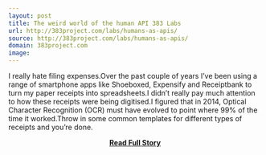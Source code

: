 ```yaml
---
layout: post
title: The weird world of the human API 383 Labs
url: http://383project.com/labs/humans-as-apis/
source: http://383project.com/labs/humans-as-apis/
domain: 383project.com
image: 
---
```


<p>I really hate filing expenses.Over the past couple of years I’ve been using a range of smartphone apps like Shoeboxed, Expensify and Receiptbank to turn my paper receipts into spreadsheets.I didn’t really pay much attention to how these receipts were being digitised.I figured that in 2014, Optical Character Recognition (OCR) must have evolved to point where 99% of the time it worked.Throw in some common templates for different types of receipts and you’re done.</p>
<center><p><a href="http://383project.com/labs/humans-as-apis/" style='padding:25px; font-sze:18px; font-weight: bold;'>Read Full Story</a></p></center>
